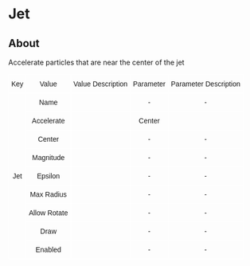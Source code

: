# Jet

## About

Accelerate particles that are near the center of the jet

<style type="text/css">
.tg  {border-collapse:collapse;border-spacing:0;}
.tg td{border-color:black;border-style:solid;border-width:1px;font-family:Arial, sans-serif;font-size:14px;
  overflow:hidden;padding:10px 5px;word-break:normal;}
.tg th{border-color:black;border-style:solid;border-width:1px;font-family:Arial, sans-serif;font-size:14px;
  font-weight:normal;overflow:hidden;padding:10px 5px;word-break:normal;}
.tg .tg-v0mg{border-color:#ffffff;text-align:center;vertical-align:middle}
</style>
<table class="tg"><thead>
  <tr>
    <th class="tg-v0mg">Key</th>
    <th class="tg-v0mg">Value</th>
    <th class="tg-v0mg">Value Description</th>
    <th class="tg-v0mg">Parameter</th>
    <th class="tg-v0mg">Parameter Description</th>
  </tr></thead>
<tbody>
  <tr>
    <td class="tg-v0mg" rowspan="9">Jet</td>
    <td class="tg-v0mg">Name</td>
    <td class="tg-v0mg"></td>
    <td class="tg-v0mg">-</td>
    <td class="tg-v0mg">-</td>
  </tr>
  <tr>
    <td class="tg-v0mg">Accelerate</td>
    <td class="tg-v0mg"></td>
    <td class="tg-v0mg">Center</td>
    <td class="tg-v0mg"></td>
  </tr>
  <tr>
    <td class="tg-v0mg">Center</td>
    <td class="tg-v0mg"></td>
    <td class="tg-v0mg">-</td>
    <td class="tg-v0mg">-</td>
  </tr>
  <tr>
    <td class="tg-v0mg">Magnitude</td>
    <td class="tg-v0mg"></td>
    <td class="tg-v0mg">-</td>
    <td class="tg-v0mg">-</td>
  </tr>
  <tr>
    <td class="tg-v0mg">Epsilon</td>
    <td class="tg-v0mg"></td>
    <td class="tg-v0mg">-</td>
    <td class="tg-v0mg">-</td>
  </tr>
  <tr>
    <td class="tg-v0mg">Max Radius</td>
    <td class="tg-v0mg"></td>
    <td class="tg-v0mg">-</td>
    <td class="tg-v0mg">-</td>
  </tr>
  <tr>
    <td class="tg-v0mg">Allow Rotate</td>
    <td class="tg-v0mg"></td>
    <td class="tg-v0mg">-</td>
    <td class="tg-v0mg">-</td>
  </tr>
  <tr>
    <td class="tg-v0mg">Draw</td>
    <td class="tg-v0mg"></td>
    <td class="tg-v0mg">-</td>
    <td class="tg-v0mg">-</td>
  </tr>
  <tr>
    <td class="tg-v0mg">Enabled</td>
    <td class="tg-v0mg"></td>
    <td class="tg-v0mg">-</td>
    <td class="tg-v0mg">-</td>
  </tr>
</tbody></table>